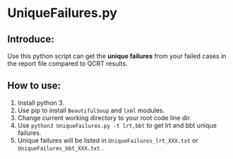 # UniqueFailures.py
## Introduce:
Use this python script can get the **unique failures** from your failed cases in the report file compared to QCRT results. 
## How to use:
1. Install python 3.
2. Use pip to install `BeautifulSoup` and `lxml` modules.
3. Change current working directory to your root code line dir.
4. Use `python3 UniqueFailures.py -t lrt,bbt` to get lrt and bbt unique failures.
5. Unique failures will be listed in `UniqueFailures_lrt_XXX.txt` or `UniqueFailures_bbt_XXX.txt` .
